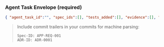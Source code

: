### Agent Task Envelope (required)

```json
{ "agent_task_id":"", "spec_ids":[], "tests_added":[], "evidence":[], "adr_ids":[], "notes":"" }
```

> Include commit trailers in your commits for machine parsing:
>
> ```
> Spec-ID: APP-REQ-001
> ADR-ID: ADR-0001
> ```

